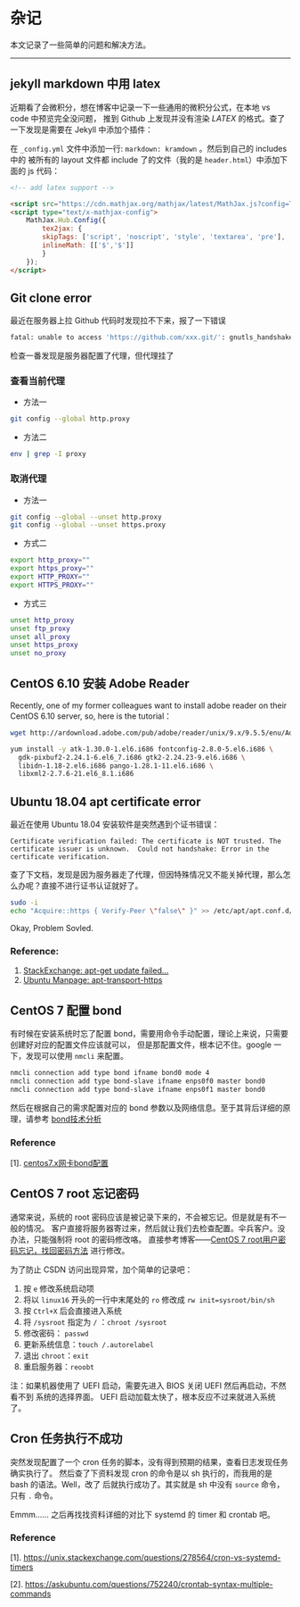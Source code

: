 # 杂记

本文记录了一些简单的问题和解决方法。

---

## jekyll markdown 中用 latex

近期看了会微积分，想在博客中记录一下一些通用的微积分公式，在本地 vs code 中预览完全没问题，
推到 Github 上发现并没有渲染 $LATEX$ 的格式。查了一下发现是需要在 Jekyll 中添加个插件：

在 `_config.yml` 文件中添加一行: `markdown: kramdown` 。然后到自己的 includes 中的
被所有的 layout 文件都 include 了的文件（我的是 `header.html`）中添加下面的 js 代码：

```html
<!-- add latex support -->

<script src="https://cdn.mathjax.org/mathjax/latest/MathJax.js?config=TeX-AMS-MML_HTMLorMML" type="text/javascript"></script>
<script type="text/x-mathjax-config">
    MathJax.Hub.Config({
        tex2jax: {
        skipTags: ['script', 'noscript', 'style', 'textarea', 'pre'],
        inlineMath: [['$','$']]
        }
    });
</script>
```


## Git clone error

最近在服务器上拉 Github 代码时发现拉不下来，报了一下错误

```bash
fatal: unable to access 'https://github.com/xxx.git/': gnutls_handshake() failed: The TLS connection was non-properly terminated.
```

检查一番发现是服务器配置了代理，但代理挂了

### 查看当前代理

* 方法一

```bash
git config --global http.proxy
```

* 方法二

```bash
env | grep -I proxy
```

### 取消代理

* 方法一

```bash
git config --global --unset http.proxy
git config --global --unset https.proxy
```

* 方式二

```bash
export http_proxy=""
export https_proxy=""
export HTTP_PROXY=""
export HTTPS_PROXY=""
```

* 方式三

```bash
unset http_proxy
unset ftp_proxy
unset all_proxy
unset https_proxy
unset no_proxy
```


## CentOS 6.10 安装 Adobe Reader

Recently, one of my former colleagues want to install adobe reader on their
CentOS 6.10 server, so, here is the tutorial：

```bash
wget http://ardownload.adobe.com/pub/adobe/reader/unix/9.x/9.5.5/enu/AdbeRdr9.5.5-1_i486linux_enu.rpm

yum install -y atk-1.30.0-1.el6.i686 fontconfig-2.8.0-5.el6.i686 \
  gdk-pixbuf2-2.24.1-6.el6_7.i686 gtk2-2.24.23-9.el6.i686 \
  libidn-1.18-2.el6.i686 pango-1.28.1-11.el6.i686 \
  libxml2-2.7.6-21.el6_8.1.i686
```

## Ubuntu 18.04 apt certificate error

最近在使用 Ubuntu 18.04 安装软件是突然遇到个证书错误：

```
Certificate verification failed: The certificate is NOT trusted. The certificate issuer is unknown.  Could not handshake: Error in the certificate verification.
```

查了下文档，发现是因为服务器走了代理，但因特殊情况又不能关掉代理，那么怎么办呢？直接不进行证书认证就好了。

```bash
sudo -i
echo "Acquire::https { Verify-Peer \"false\" }" >> /etc/apt/apt.conf.d/99verify-peer.conf
```

Okay, Problem Sovled.

### Reference:

1. [StackExchange: apt-get update failed...](https://askubuntu.com/questions/1095266/apt-get-update-failed-because-certificate-verification-failed-because-handshake)
2. [Ubuntu Manpage: apt-transport-https](http://manpages.ubuntu.com/manpages/bionic/man1/apt-transport-https.1.html)


## CentOS 7 配置 bond

有时候在安装系统时忘了配置 bond，需要用命令手动配置，理论上来说，只需要创建好对应的配置文件应该就可以，
但是那配置文件，根本记不住。google 一下，发现可以使用 `nmcli` 来配置。

```bash
nmcli connection add type bond ifname bond0 mode 4
nmcli connection add type bond-slave ifname enps0f0 master bond0
nmcli connection add type bond-slave ifname enps0f1 master bond0
```

然后在根据自己的需求配置对应的 bond 参数以及网络信息。至于其背后详细的原理，请参考 [bond技术分析](https://cloud.tencent.com/developer/article/1087312?from=15425)


### Reference

[1]. [centos7.x网卡bond配置](https://www.cnblogs.com/liwanggui/p/6807212.html)


## CentOS 7 root 忘记密码

通常来说，系统的 root 密码应该是被记录下来的，不会被忘记。但是就是有不一般的情况。
客户直接将服务器寄过来，然后就让我们去检查配置。伞兵客户。没办法，只能强制将 root
的密码修改咯。 直接参考博客——[CentOS 7 root用户密码忘记，找回密码方法](https://blog.csdn.net/qq_43518645/article/details/105098090)
进行修改。

为了防止 CSDN 访问出现异常，加个简单的记录吧：

1. 按 `e` 修改系统启动项
2. 将以 `linux16` 开头的一行中末尾处的 `ro` 修改成 `rw init=sysroot/bin/sh`
3. 按 `Ctrl+X` 后会直接进入系统
4. 将 `/sysroot` 指定为 `/` ：`chroot /sysroot`
5. 修改密码： `passwd`
6. 更新系统信息：`touch /.autorelabel`
7. 退出 `chroot`：`exit`
8. 重启服务器：`reoobt`

注：如果机器使用了 UEFI 启动，需要先进入 BIOS 关闭 UEFI 然后再启动，不然看不到
系统的选择界面。 UEFI 启动加载太快了，根本反应不过来就进入系统了。


## Cron 任务执行不成功

突然发现配置了一个 cron 任务的脚本，没有得到预期的结果，查看日志发现任务确实执行了。
然后查了下资料发现 cron 的命令是以 sh 执行的，而我用的是 bash 的语法。Well，改了
后就执行成功了。其实就是 sh 中没有 `source` 命令，只有 `.` 命令。

Emmm…… 之后再找找资料详细的对比下 systemd 的 timer 和 crontab 吧。

### Reference

[1]. https://unix.stackexchange.com/questions/278564/cron-vs-systemd-timers

[2]. https://askubuntu.com/questions/752240/crontab-syntax-multiple-commands